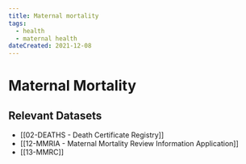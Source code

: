 ```yaml
---
title: Maternal mortality
tags:
  - health
  - maternal health
dateCreated: 2021-12-08
---
```

# Maternal Mortality
## Relevant Datasets
- [[02-DEATHS - Death Certificate Registry]]
- [[12-MMRIA - Maternal Mortality Review Information Application]]
- [[13-MMRC]]